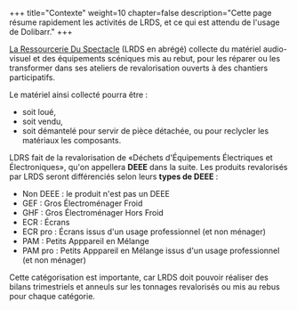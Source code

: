 +++
title="Contexte"
weight=10
chapter=false
description="Cette page résume rapidement les activités de LRDS, et ce qui est attendu de l'usage de Dolibarr."
+++

[La Ressourcerie Du Spectacle](https://www.ressourcerieduspectacle.fr/)
(LRDS en abrégé) collecte du matériel audio-visuel et des équipements
scéniques mis au rebut, pour les réparer ou les transformer dans ses ateliers de
revalorisation ouverts à des chantiers participatifs.

Le matériel ainsi collecté pourra être :

* soit loué,
* soit vendu,
* soit démantelé pour servir de pièce détachée, ou pour reclycler les matériaux les composants.

LDRS fait de la revalorisation de «Déchets d'Équipements Électriques et Électroniques»,
qu'on appellera **DEEE** dans la suite.
Les produits revalorisés par LRDS seront différenciés selon leurs **types de DEEE** :

* Non DEEE : le produit n'est pas un DEEE
* GEF : Gros Électroménager Froid
* GHF : Gros Électroménager Hors Froid
* ECR : Écrans
* ECR pro : Écrans issus d'un usage professionnel (et non ménager)
* PAM : Petits Apppareil en Mélange
* PAM pro : Petits Apppareil en Mélange issus d'un usage professionnel (et non ménager)

Cette catégorisation est importante, car LRDS doit pouvoir réaliser des bilans
trimestriels et anneuls sur les tonnages revalorisés ou mis au rebus pour
chaque catégorie.
